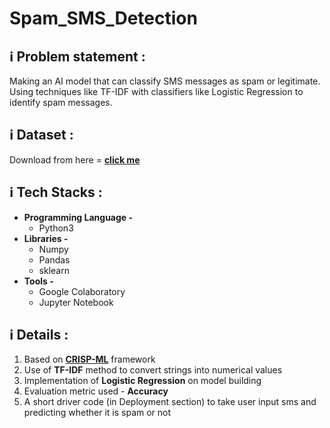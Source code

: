 # Spam_SMS_Detection

## ℹ️ Problem statement :

Making an AI model that can classify SMS messages as spam or legitimate. Using techniques like TF-IDF with classifiers like Logistic Regression to identify spam messages.

## ℹ️ Dataset :

Download from here = [**click me**](https://www.kaggle.com/datasets/uciml/sms-spam-collection-dataset)

## ℹ️ Tech Stacks :

+ **Programming Language -**
    + Python3
+ **Libraries -**
    + Numpy
    + Pandas
    + sklearn
+ **Tools -**
    + Google Colaboratory
    + Jupyter Notebook

## ℹ️ Details :

1. Based on [**CRISP-ML**](https://ml-ops.org/content/crisp-ml) framework
2. Use of **TF-IDF** method to convert strings into numerical values
3. Implementation of **Logistic Regression** on model building
4. Evaluation metric used - **Accuracy**
5. A short driver code (in Deployment section) to take user input sms and predicting whether it is spam or not
